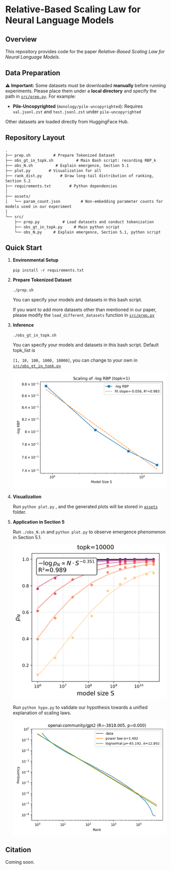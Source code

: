 # Relative-Based Scaling Law for Neural Language Models

## Overview

This repository provides code for the paper *Relative-Based Scaling Law for Neural Language Models*.  




## Data Preparation

⚠️ **Important:**  Some datasets must be downloaded **manually** before running experiments. 
Please place them under a **local directory** and specify the path in [`src/prep.py`](src/prep.py). For example: 

- **Pile-Uncopyrighted** (`monology/pile-uncopyrighted`):
  Requires `val.jsonl.zst` and `test.jsonl.zst` under `pile-uncopyrighted` 

Other datasets are loaded directly from HuggingFace Hub.  




## Repository Layout

```
.
├── prep.sh          # Prepare Tokenized Dataset
├── obs_gt_in_topk.sh          # Main Bash script: recording RBP_k
├── obs_N.sh          # Explain emergence, Section 5.1
├── plot.py        # Visualization for all
├── rank_dist.py        # Draw long-tail distribution of ranking, Section 5.2
├── requirements.txt        # Python dependencies
│
├── assets/             
│   └── param_count.json         # Non-embedding parameter counts for models used in our experiment
│
└── src/
    ├── prep.py          # Load datasets and conduct tokenization
    ├── obs_gt_in_topk.py     # Main python script
    └── obs_N.py     # Explain emergence, Section 5.1, python script
```



## Quick Start

1. **Environmental Setup**

   `pip install -r requirements.txt`

2. **Prepare Tokenized Dataset**

   `./prep.sh`

   You can specify your models and datasets in this bash script.

   If you want to add more datasets other than mentioned in our paper, please modify the `load_different_datasets` function in [`src/prep.py`](src/prep.py)

3. **Inference** 

   `./obs_gt_in_topk.sh `

   You can specify your models and datasets in this bash script. Default topk_list is 

   `[1, 10, 100, 1000, 10000]`, you can change to your own in [`src/obs_gt_in_topk.py`](src/obs_gt_in_topk.py)
   
   ![RBP_vs_S.png](/assets/RBP_vs_S.png)

   

5. **Visualization**

   Run `python plot.py` , and the generated plots will be stored in [`assets`](assets) folder.

6. **Application in Section 5**

   Run `./obs_N.sh` and `python plot.py` to observe emergence phenomenon in Section 5.1.

   ![emergence.png](/assets/emergence.png)
   
   
   Run `python hypo.py` to validate our hypothesis towards a unified explanation of scaling laws.

   ![gpt2_rank_dist.png](/assets/gpt2_rank_dist.png)



## Citation 

Coming soon.
